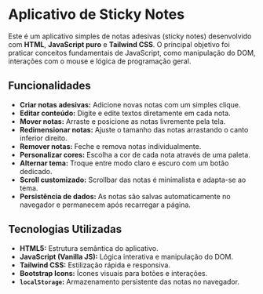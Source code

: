 # Aplicativo de Sticky Notes

 Este é um aplicativo simples de notas adesivas (sticky notes) desenvolvido com **HTML**, **JavaScript puro** e **Tailwind CSS**. O principal objetivo foi praticar conceitos fundamentais de JavaScript, como manipulação do DOM, interações com o mouse e lógica de programação geral.

 ## Funcionalidades

- **Criar notas adesivas:** Adicione novas notas com um simples clique.
- **Editar conteúdo:** Digite e edite textos diretamente em cada nota.
- **Mover notas:** Arraste e posicione as notas livremente pela tela.
- **Redimensionar notas:** Ajuste o tamanho das notas arrastando o canto inferior direito.
- **Remover notas:** Feche e remova notas individualmente.
- **Personalizar cores:** Escolha a cor de cada nota através de uma paleta.
- **Alternar tema:** Troque entre modo claro e escuro com um botão dedicado.
- **Scroll customizado:** Scrollbar das notas é minimalista e adapta-se ao tema.
- **Persistência de dados:** As notas são salvas automaticamente no navegador e permanecem após recarregar a página.

 ## Tecnologias Utilizadas

- **HTML5:** Estrutura semântica do aplicativo.
- **JavaScript (Vanilla JS):** Lógica interativa e manipulação do DOM.
- **Tailwind CSS:** Estilização rápida e responsiva.
- **Bootstrap Icons:** Ícones visuais para botões e interações.
- **`localStorage`:** Armazenamento persistente das notas no navegador.
